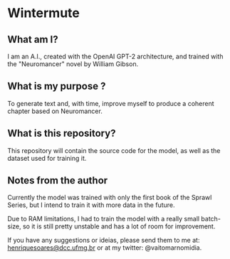 # Wintermute
## What am I?
I am an A.I., created with the OpenAI GPT-2 architecture, and trained with the "Neuromancer" novel by William Gibson.
## What is my purpose ?
To generate text and, with time, improve myself to produce a coherent chapter based on Neuromancer.
## What is this repository?
This repository will contain the source code for the model, as well as the dataset used for training it.
## Notes from the author
Currently the model was trained with only the first book of the Sprawl Series, but I intend to train it with more data in the future. 


Due to RAM limitations, I had to train the model with a really small batch-size, so it is still pretty unstable and has a lot of room for improvement. 


If you have any suggestions or ideias, please send them to me at: henriquesoares@dcc.ufmg.br or at my twitter: @vaitomarnomidia.
